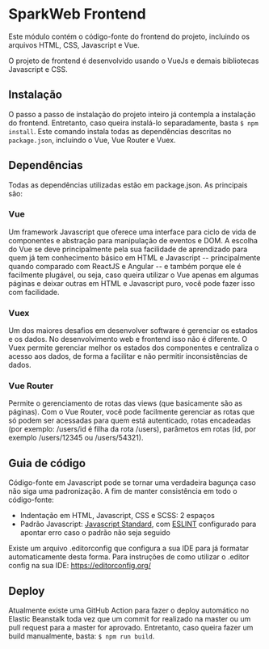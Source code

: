 # SparkWeb Frontend

Este módulo contém o código-fonte do frontend do projeto, incluindo os arquivos HTML, CSS, Javascript e Vue.

O projeto de frontend é desenvolvido usando o VueJs e demais bibliotecas Javascript e CSS.

## Instalação
O passo a passo de instalação do projeto inteiro já contempla a instalação do frontend. Entretanto, caso queira 
instalá-lo separadamente, basta `$ npm install`. Este comando instala todas as dependências descritas no `package.json`, 
incluindo o Vue, Vue Router e Vuex.

## Dependências
Todas as dependências utilizadas estão em package.json. As principais são:

### Vue 
Um framework Javascript que oferece uma interface para ciclo de vida de componentes e abstração para manipulação de 
eventos e DOM. A escolha do Vue se deve principalmente pela sua facilidade de aprendizado para quem já tem conhecimento
básico em HTML e Javascript -- principalmente quando comparado com ReactJS e Angular -- e também porque ele é facilmente
plugável, ou seja, caso queira utilizar o Vue apenas em algumas páginas e deixar outras em HTML e Javascript puro, você
pode fazer isso com facilidade.

### Vuex
Um dos maiores desafios em desenvolver software é gerenciar os estados e os dados. No desenvolvimento web e frontend isso 
não é diferente. O Vuex permite gerenciar melhor os estados dos componentes e centraliza o acesso aos dados, de forma a
facilitar e não permitir inconsistências de dados.

### Vue Router
Permite o gerenciamento de rotas das views (que basicamente são as páginas). Com o Vue Router, você pode facilmente 
gerenciar as rotas que só podem ser acessadas para quem está autenticado, rotas encadeadas (por exemplo: /users/id é 
filha da rota /users), parâmetos em rotas (id, por exemplo /users/12345 ou /users/54321).


## Guia de código
Código-fonte em Javascript pode se tornar uma verdadeira bagunça caso não siga uma padronização. 
A fim de manter consistência em todo o código-fonte:

- Indentação em HTML, Javascript, CSS e SCSS: 2 espaços
- Padrão Javascript: [Javascript Standard](https://standardjs.com/), com [ESLINT](https://eslint.org/) configurado para apontar erro caso o padrão não seja seguido

Existe um arquivo .editorconfig que configura a sua IDE para já formatar automaticamente desta forma. Para instruções de
como utilizar o .editor config na sua IDE: https://editorconfig.org/

## Deploy
Atualmente existe uma GitHub Action para fazer o deploy automático no Elastic Beanstalk toda vez que um commit for realizado
na master ou um pull request para a master for aprovado.
Entretanto, caso queira fazer um build manualmente, basta: `$ npm run build`.